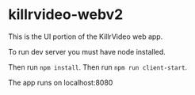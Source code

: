 # killrvideo-webv2

This is the UI portion of the KillrVideo web app.

To run dev server you must have node installed.  

Then run `npm install`.
Then run `npm run client-start`.

The app runs on localhost:8080
